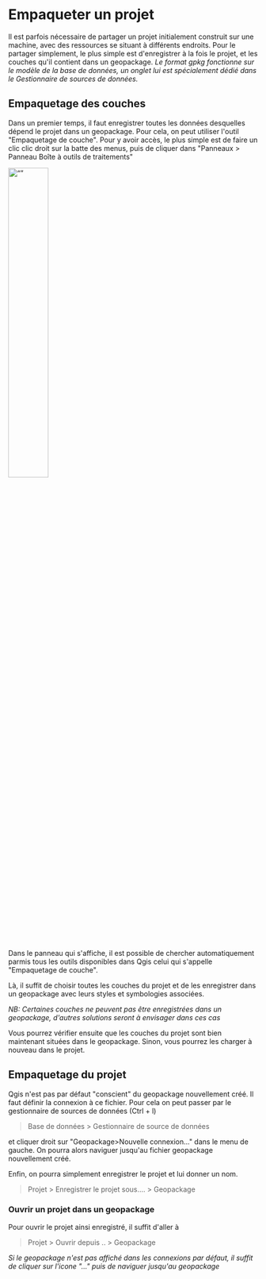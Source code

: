# Empaqueter un projet

Il est parfois nécessaire de partager un projet initialement construit sur une machine, avec des ressources se situant à différents endroits. 
Pour le partager simplement, le plus simple est d'enregistrer à la fois le projet, et les couches qu'il contient dans un geopackage. 
_Le format gpkg fonctionne sur le modèle de la base de données, un onglet lui est spécialement dédié dans le Gestionnaire de sources de données._


## Empaquetage des couches

Dans un premier temps, il faut enregistrer toutes les données desquelles dépend le projet dans un geopackage. 
Pour cela, on peut utiliser l'outil "Empaquetage de couche".
Pour y avoir accès, le plus simple est de faire un clic clic droit sur la batte des menus, puis de cliquer dans "Panneaux > Panneau Boîte à outils de traitements"


<img src="./img/panneaux_barretoutils.png" alt= “”  width="40%"> 


Dans le panneau qui s'affiche, il est possible de chercher automatiquement parmis tous les outils disponibles dans Qgis celui qui s'appelle "Empaquetage de couche". 

Là, il suffit de choisir toutes les couches du projet et de les enregistrer dans un geopackage avec leurs styles et symbologies associées. 

_NB: Certaines couches ne peuvent pas être enregistrées dans un geopackage, d'autres solutions seront à envisager dans ces cas_

Vous pourrez vérifier ensuite que les couches du projet sont bien maintenant situées dans le geopackage. Sinon, vous pourrez les charger à nouveau dans le projet.


## Empaquetage du projet 

<!--

1. Sauvegarder un projet au format geopackage

Afin de pouvoir enregistrer le projet et l'ensemble des couches le composant dans un geopackage, il faut d'abord créer un geopackage vierge. 
On pourra le faire à l'onglet Couche:
> Couche > Créer une couche > Nouvelle couche Geopackage ...


<img src="./img/creer_gpkg.png" alt= “”  width="40%">  -->


Qgis n'est pas par défaut "conscient" du geopackage nouvellement créé. Il faut définir la connexion à ce fichier. 
Pour cela on peut passer par le gestionnaire de sources de données (Ctrl + l) 
> Base de données > Gestionnaire de source de données

et cliquer droit sur "Geopackage>Nouvelle connexion..." dans le menu de gauche.
On pourra alors naviguer jusqu'au fichier geopackage nouvellement créé. 


Enfin, on pourra simplement enregistrer le projet et lui donner un nom.
> Projet > Enregistrer le projet sous.... > Geopackage



### Ouvrir un projet dans un geopackage

Pour ouvrir le projet ainsi enregistré, il suffit d'aller à 

> Projet > Ouvrir depuis .. > Geopackage


_Si le geopackage n'est pas affiché dans les connexions par défaut, il suffit de cliquer sur l'icone "..." puis de naviguer jusqu'au geopackage_

